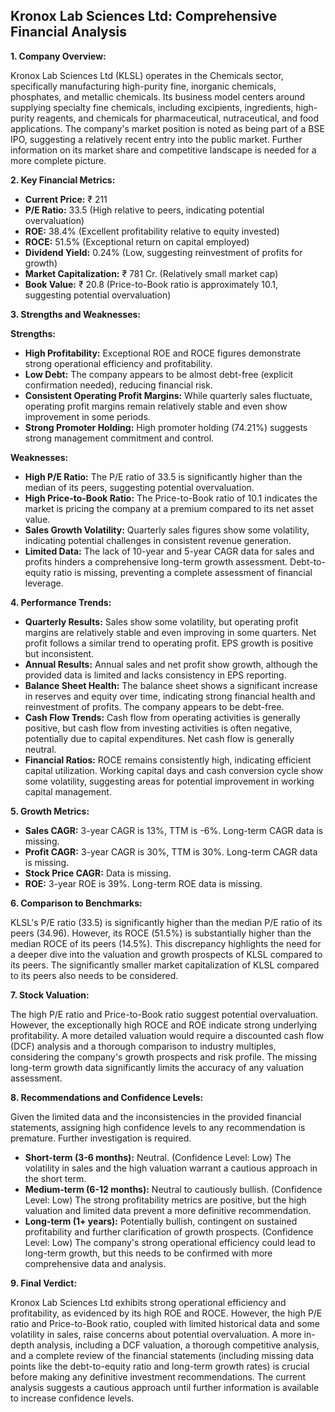## Kronox Lab Sciences Ltd: Comprehensive Financial Analysis

**1. Company Overview:**

Kronox Lab Sciences Ltd (KLSL) operates in the Chemicals sector, specifically manufacturing high-purity fine, inorganic chemicals, phosphates, and metallic chemicals.  Its business model centers around supplying specialty fine chemicals, including excipients, ingredients, high-purity reagents, and chemicals for pharmaceutical, nutraceutical, and food applications.  The company's market position is noted as being part of a BSE IPO, suggesting a relatively recent entry into the public market.  Further information on its market share and competitive landscape is needed for a more complete picture.

**2. Key Financial Metrics:**

* **Current Price:** ₹ 211
* **P/E Ratio:** 33.5 (High relative to peers, indicating potential overvaluation)
* **ROE:** 38.4% (Excellent profitability relative to equity invested)
* **ROCE:** 51.5% (Exceptional return on capital employed)
* **Dividend Yield:** 0.24% (Low, suggesting reinvestment of profits for growth)
* **Market Capitalization:** ₹ 781 Cr. (Relatively small market cap)
* **Book Value:** ₹ 20.8 (Price-to-Book ratio is approximately 10.1, suggesting potential overvaluation)


**3. Strengths and Weaknesses:**

**Strengths:**

* **High Profitability:**  Exceptional ROE and ROCE figures demonstrate strong operational efficiency and profitability.
* **Low Debt:** The company appears to be almost debt-free (explicit confirmation needed), reducing financial risk.
* **Consistent Operating Profit Margins:**  While quarterly sales fluctuate, operating profit margins remain relatively stable and even show improvement in some periods.
* **Strong Promoter Holding:**  High promoter holding (74.21%) suggests strong management commitment and control.

**Weaknesses:**

* **High P/E Ratio:** The P/E ratio of 33.5 is significantly higher than the median of its peers, suggesting potential overvaluation.
* **High Price-to-Book Ratio:**  The Price-to-Book ratio of 10.1 indicates the market is pricing the company at a premium compared to its net asset value.
* **Sales Growth Volatility:** Quarterly sales figures show some volatility, indicating potential challenges in consistent revenue generation.
* **Limited Data:** The lack of 10-year and 5-year CAGR data for sales and profits hinders a comprehensive long-term growth assessment.  Debt-to-equity ratio is missing, preventing a complete assessment of financial leverage.


**4. Performance Trends:**

* **Quarterly Results:** Sales show some volatility, but operating profit margins are relatively stable and even improving in some quarters.  Net profit follows a similar trend to operating profit. EPS growth is positive but inconsistent.
* **Annual Results:**  Annual sales and net profit show growth, although the provided data is limited and lacks consistency in EPS reporting.
* **Balance Sheet Health:** The balance sheet shows a significant increase in reserves and equity over time, indicating strong financial health and reinvestment of profits.  The company appears to be debt-free.
* **Cash Flow Trends:** Cash flow from operating activities is generally positive, but cash flow from investing activities is often negative, potentially due to capital expenditures.  Net cash flow is generally neutral.
* **Financial Ratios:** ROCE remains consistently high, indicating efficient capital utilization.  Working capital days and cash conversion cycle show some volatility, suggesting areas for potential improvement in working capital management.


**5. Growth Metrics:**

* **Sales CAGR:** 3-year CAGR is 13%, TTM is -6%.  Long-term CAGR data is missing.
* **Profit CAGR:** 3-year CAGR is 30%, TTM is 30%. Long-term CAGR data is missing.
* **Stock Price CAGR:**  Data is missing.
* **ROE:**  3-year ROE is 39%.  Long-term ROE data is missing.


**6. Comparison to Benchmarks:**

KLSL's P/E ratio (33.5) is significantly higher than the median P/E ratio of its peers (34.96).  However, its ROCE (51.5%) is substantially higher than the median ROCE of its peers (14.5%). This discrepancy highlights the need for a deeper dive into the valuation and growth prospects of KLSL compared to its peers.  The significantly smaller market capitalization of KLSL compared to its peers also needs to be considered.


**7. Stock Valuation:**

The high P/E ratio and Price-to-Book ratio suggest potential overvaluation. However, the exceptionally high ROCE and ROE indicate strong underlying profitability.  A more detailed valuation would require a discounted cash flow (DCF) analysis and a thorough comparison to industry multiples, considering the company's growth prospects and risk profile.  The missing long-term growth data significantly limits the accuracy of any valuation assessment.


**8. Recommendations and Confidence Levels:**

Given the limited data and the inconsistencies in the provided financial statements, assigning high confidence levels to any recommendation is premature.  Further investigation is required.

* **Short-term (3-6 months):**  Neutral.  (Confidence Level: Low)  The volatility in sales and the high valuation warrant a cautious approach in the short term.
* **Medium-term (6-12 months):**  Neutral to cautiously bullish. (Confidence Level: Low)  The strong profitability metrics are positive, but the high valuation and limited data prevent a more definitive recommendation.
* **Long-term (1+ years):**  Potentially bullish, contingent on sustained profitability and further clarification of growth prospects. (Confidence Level: Low)  The company's strong operational efficiency could lead to long-term growth, but this needs to be confirmed with more comprehensive data and analysis.


**9. Final Verdict:**

Kronox Lab Sciences Ltd exhibits strong operational efficiency and profitability, as evidenced by its high ROE and ROCE. However, the high P/E ratio and Price-to-Book ratio, coupled with limited historical data and some volatility in sales, raise concerns about potential overvaluation.  A more in-depth analysis, including a DCF valuation, a thorough competitive analysis, and a complete review of the financial statements (including missing data points like the debt-to-equity ratio and long-term growth rates) is crucial before making any definitive investment recommendations.  The current analysis suggests a cautious approach until further information is available to increase confidence levels.
